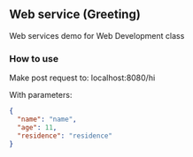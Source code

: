 ## Web service (Greeting)

Web services demo for Web Development class

### How to use

Make post request to: localhost:8080/hi

With parameters:
```json
{
  "name": "name",
  "age": 11,
  "residence": "residence"
}
```
